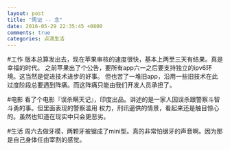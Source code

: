 ```yaml
---
layout: post
title: "周记 -- 念"
date: 2016-05-29 22:35:45 +0800
comments: true
categories: 点滴生活
---
```

#工作
版本总算发出去，现在苹果审核的速度很快，基本上两至三天有结果。真是幸福的时代。
之前苹果出了个公告，要所有app六一之后要支持独立的ipv6环境。这当然是促进技术进步的好事。
但也苦了一堆旧app，沿用一些旧技术在此过度阶段总要遇到阵痛。而这阵痛只能由我们开发人员承担了。

#电影
看了个电影『误杀瞒天记』，印度出品。讲述的是一家人因误杀跟警察斗智斗勇的事。但里面表现的警察滥用
权力，刑讯逼供的情景，看起来还是触目惊心的。虽然也知道在现实中只会更恶劣。

#生活
周六去做牙模，两颗牙被锯成了mini型。真的非常怕锯牙的声音啊。因为那是自己身体任由宰割的感觉。

